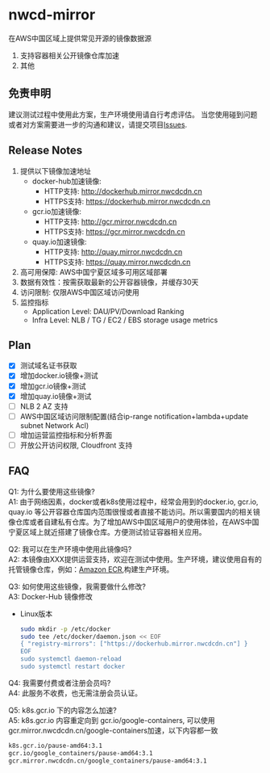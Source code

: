 # nwcd-mirror
在AWS中国区域上提供常见开源的镜像数据源
1. 支持容器相关公开镜像仓库加速
2. 其他

## 免责申明
建议测试过程中使用此方案，生产环境使用请自行考虑评估。
当您使用碰到问题或者对方案需要进一步的沟通和建议，请提交项目[Issues](https://github.com/iceflow/nwcd-mirror/issues).

## Release Notes
1. 提供以下镜像加速地址<br>
   - docker-hub加速镜像: 
     - HTTP支持: http://dockerhub.mirror.nwcdcdn.cn
     - HTTPS支持: https://dockerhub.mirror.nwcdcdn.cn
   - gcr.io加速镜像: 
     - HTTP支持: http://gcr.mirror.nwcdcdn.cn
     - HTTPS支持: https://gcr.mirror.nwcdcdn.cn
   - quay.io加速镜像: 
     - HTTP支持: http://quay.mirror.nwcdcdn.cn
     - HTTPS支持: https://quay.mirror.nwcdcdn.cn
2. 高可用保障: AWS中国宁夏区域多可用区域部署
3. 数据有效性：按需获取最新的公开容器镜像，并缓存30天
4. 访问限制: 仅限AWS中国区域访问使用
5. 监控指标
   - Application Level: DAU/PV/Download Ranking
   - Infra Level: NLB / TG / EC2 / EBS storage usage metrics 

## Plan
* [X] 测试域名证书获取
* [X] 增加docker.io镜像+测试
* [X] 增加gcr.io镜像+测试
* [X] 增加quay.io镜像+测试
* [ ] NLB 2 AZ 支持
* [ ] AWS中国区域访问限制配置(结合ip-range notification+lambda+update subnet Network Acl)
* [ ] 增加运营监控指标和分析界面
* [ ] 开放公开访问权限, Cloudfront 支持

## FAQ
Q1: 为什么要使用这些镜像?<br>
A1: 由于网络因素，docker或者k8s使用过程中，经常会用到的docker.io, gcr.io, quay.io 等公开容器仓库国内范围很慢或者直接不能访问。所以需要国内的相关镜像仓库或者自建私有仓库。为了增加AWS中国区域用户的使用体验，在AWS中国宁夏区域上就近搭建了镜像仓库。方便测试验证容器相关应用。

Q2: 我可以在生产环境中使用此镜像吗?<br>
A2: 本镜像由XXX提供运营支持，欢迎在测试中使用。生产环境，建议使用自有的托管镜像仓库，例如：[Amazon ECR](https://aws.amazon.com/cn/ecr/),构建生产环境。

Q3: 如何使用这些镜像，我需要做什么修改?<br>
A3: Docker-Hub 镜像修改
- Linux版本
    ```Bash
    sudo mkdir -p /etc/docker 
    sudo tee /etc/docker/daemon.json << EOF
    { "registry-mirrors": ["https://dockerhub.mirror.nwcdcdn.cn"] } 
    EOF 
    sudo systemctl daemon-reload 
    sudo systemctl restart docker
    ```

Q4: 我需要付费或者注册会员吗?<br>
A4: 此服务不收费，也无需注册会员认证。

Q5: k8s.gcr.io 下的内容怎么加速?<br>
A5: k8s.gcr.io 内容重定向到 gcr.io/google-containers, 可以使用 gcr.mirror.nwcdcdn.cn/google-containers加速，以下内容都一致
```Bash
k8s.gcr.io/pause-amd64:3.1
gcr.io/google_containers/pause-amd64:3.1
gcr.mirror.nwcdcdn.cn/google_containers/pause-amd64:3.1
```